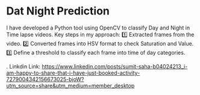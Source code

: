 # Dat Night Prediction

I have developed a Python tool using OpenCV to classify Day and Night in Time lapse videos.
Key steps in my approach:
1️⃣ Extracted frames from the video.
2️⃣ Converted frames into HSV format to check Saturation and Value.
3️⃣ Define a threshold to classify each frame into time of day categories.


. Linkdin Link: https://www.linkedin.com/posts/sumit-saha-b04024213_i-am-happy-to-share-that-i-have-just-booked-activity-7279004342156673025-bjoW?utm_source=share&utm_medium=member_desktop
